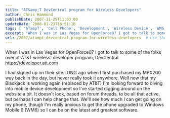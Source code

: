 ```yaml
---
title: "AT&amp;T DevCentral program for Wireless Developers"
author: Chris Hammond
publishDate: 2007-11-29T11:03:00
updateDate: 2008-01-23T16:51:10
tags: [ 'ATampT', 'Cell Phone', 'Development', 'Wireless Device', 'WM6' ]
excerpt: "When I was in Las Vegas for OpenForce07 I got to talk to some of the folks over at AT&amp;T wireless' developer program, DevCentral https://developer.att.com  I had signed up on their site LONG ago when I first purchased my MPX200 way back in the day, but never really took it anywhere. Well now that my Blackjack is working again (replaced by AT&amp;T) I'm looking forward to diving into mobile device development so I've started digging around on the website a bit. It doesn't look, based on forum threads, to be all that active, but perhaps I can help change that. We'll see how much I can get going on my phone, though I'm really anxious to get the phone upgraded to Windows Mobile 6 (WM6) so I can be on the latest and greatest..."
url: /2007/atampt-devcentral-program-for-wireless-developers  # Use the generated URL with year
---
```

<P>When I was in Las Vegas for OpenForce07 I got to talk to some of the folks over at AT&amp;T wireless' developer program, DevCentral <A href="https://developer.att.com/">https://developer.att.com</A> </P> <P>I had signed up on their site LONG ago when I first purchased my MPX200 way back in the day, but never really took it anywhere. Well now that my Blackjack is working again (replaced by AT&amp;T) I'm looking forward to diving into mobile device development so I've started digging around on the website a bit. It doesn't look, based on forum threads, to be all that active, but perhaps I can help change that. We'll see how much I can get going on my phone, though I'm really anxious to get the phone upgraded to Windows Mobile 6 (WM6) so I can be on the latest and greatest software.</P>
